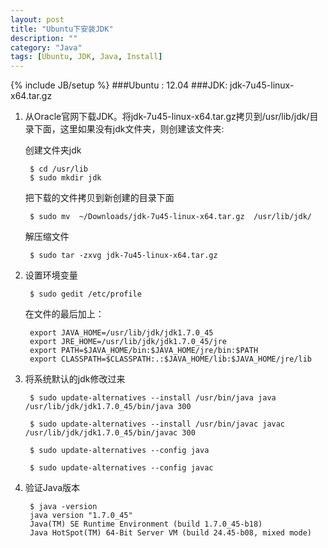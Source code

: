 ```yaml
---
layout: post
title: "Ubuntu下安装JDK"
description: ""
category: "Java"
tags: [Ubuntu, JDK, Java, Install]
---
```

{% include JB/setup %}
###Ubuntu : 12.04
###JDK: jdk-7u45-linux-x64.tar.gz

1. 从Oracle官网下载JDK。将jdk-7u45-linux-x64.tar.gz拷贝到/usr/lib/jdk/目录下面，这里如果没有jdk文件夹，则创建该文件夹:
   
   <!-- more -->

   创建文件夹jdk

        $ cd /usr/lib
        $ sudo mkdir jdk

   把下载的文件拷贝到新创建的目录下面

        $ sudo mv  ~/Downloads/jdk-7u45-linux-x64.tar.gz  /usr/lib/jdk/

   解压缩文件

        $ sudo tar -zxvg jdk-7u45-linux-x64.tar.gz

2. 设置环境变量

        $ sudo gedit /etc/profile

   在文件的最后加上：

        export JAVA_HOME=/usr/lib/jdk/jdk1.7.0_45
        export JRE_HOME=/usr/lib/jdk/jdk1.7.0_45/jre
        export PATH=$JAVA_HOME/bin:$JAVA_HOME/jre/bin:$PATH
        export CLASSPATH=$CLASSPATH:.:$JAVA_HOME/lib:$JAVA_HOME/jre/lib

3. 将系统默认的jdk修改过来

        $ sudo update-alternatives --install /usr/bin/java java /usr/lib/jdk/jdk1.7.0_45/bin/java 300

        $ sudo update-alternatives --install /usr/bin/javac javac /usr/lib/jdk/jdk1.7.0_45/bin/javac 300

        $ sudo update-alternatives --config java
    
        $ sudo update-alternatives --config javac

4. 验证Java版本

        $ java -version
        java version "1.7.0_45"
        Java(TM) SE Runtime Environment (build 1.7.0_45-b18)
        Java HotSpot(TM) 64-Bit Server VM (build 24.45-b08, mixed mode)
